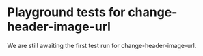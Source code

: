 # Playground tests for change-header-image-url
We are still awaiting the first test run for change-header-image-url.
